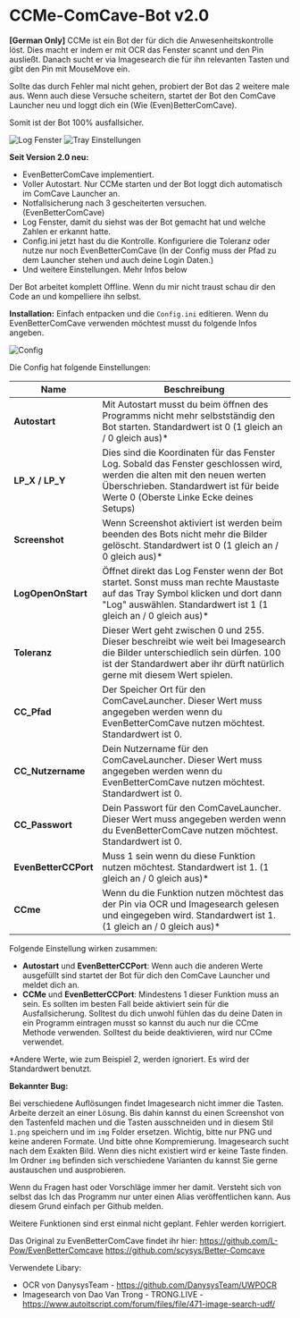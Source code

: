 # CCMe-ComCave-Bot v2.0
**[German Only]** CCMe ist ein Bot der für dich die Anwesenheitskontrolle löst.
Dies macht er indem er mit OCR das Fenster scannt und den Pin ausließt.
Danach sucht er via Imagesearch die für ihn relevanten Tasten und gibt den Pin mit MouseMove ein.

Sollte das durch Fehler mal nicht gehen, probiert der Bot das 2 weitere male aus. Wenn auch diese Versuche scheitern, startet der Bot den ComCave Launcher neu und loggt dich ein (Wie (Even)BetterComCave).

Somit ist der Bot 100% ausfallsicher.

![Log Fenster](https://i.ibb.co/crr3zw4/Screenshot-Log.png)
![Tray Einstellungen](https://i.ibb.co/CH3kd88/Screenshot-3.png)

**Seit Version 2.0 neu:**
- EvenBetterComCave implementiert.
- Voller Autostart. Nur CCMe starten und der Bot loggt dich automatisch im ComCave Launcher an.
- Notfallsicherung nach 3 gescheiterten versuchen. (EvenBetterComCave)
- Log Fenster, damit du siehst was der Bot gemacht hat und welche Zahlen er erkannt hatte.
- Config.ini jetzt hast du die Kontrolle. Konfiguriere die Toleranz oder nutze nur noch EvenBetterComCave (In der Config muss der Pfad zu dem Launcher stehen und auch deine Login Daten.) 
- Und weitere Einstellungen. Mehr Infos below


Der Bot arbeitet komplett Offline. Wenn du mir nicht traust schau dir den Code an und kompelliere ihn selbst.

**Installation:**
Einfach entpacken und die `Config.ini` editieren.
Wenn du EvenBetterComCave verwenden möchtest musst du folgende Infos angeben.

![Config](https://i.ibb.co/k3YMfNm/Screenshot-2023-04-07-135211.png)

Die Config hat folgende Einstellungen:

| Name | Beschreibung |
|--|--|
|**Autostart**|Mit Autostart musst du beim öffnen des Programms nicht mehr selbstständig den Bot starten. Standardwert ist 0 (1 gleich an / 0 gleich aus)* |
| **LP_X / LP_Y** | Dies sind die Koordinaten für das Fenster Log. Sobald das Fenster geschlossen wird, werden die alten mit den neuen werten Überschrieben. Standardwert ist für beide Werte 0 (Oberste Linke Ecke deines Setups) |
|**Screenshot**|Wenn Screenshot aktiviert ist werden beim beenden des Bots nicht mehr die Bilder gelöscht. Standardwert ist 0 (1 gleich an / 0 gleich aus)*|
|**LogOpenOnStart**|Öffnet direkt das Log Fenster wenn der Bot startet. Sonst muss man rechte Maustaste auf das Tray Symbol klicken und dort dann "Log" auswählen. Standardwert ist 1 (1 gleich an / 0 gleich aus)*|
|**Toleranz**|Dieser Wert geht zwischen 0 und 255. Dieser beschreibt wie weit bei Imagesearch die Bilder unterschiedlich sein dürfen. 100 ist der Standardwert aber ihr dürft natürlich gerne mit diesem Wert spielen.|
|**CC_Pfad**|Der Speicher Ort für den ComCaveLauncher. Dieser Wert muss angegeben werden wenn du EvenBetterComCave nutzen möchtest. Standardwert ist 0.|
|**CC_Nutzername**|Dein Nutzername für den ComCaveLauncher. Dieser Wert muss angegeben werden wenn du EvenBetterComCave nutzen möchtest. Standardwert ist 0.|
|**CC_Passwort**|Dein Passwort für den ComCaveLauncher. Dieser Wert muss angegeben werden wenn du EvenBetterComCave nutzen möchtest. Standardwert ist 0.|
|**EvenBetterCCPort**|Muss 1 sein wenn du diese Funktion nutzen möchtest. Standardwert ist 1. (1 gleich an / 0 gleich aus)*|
|**CCme**|Wenn du die Funktion nutzen möchtest das der Pin via OCR und Imagesearch gelesen und eingegeben wird. Standardwert ist 1. (1 gleich an / 0 gleich aus)*|


Folgende Einstellung wirken zusammen:
- **Autostart** und **EvenBetterCCPort**: Wenn auch die anderen Werte ausgefüllt sind startet der Bot für dich den ComCave Launcher und meldet dich an.
- **CCMe** und **EvenBetterCCPort**: Mindestens 1 dieser Funktion muss an sein. Es sollten im besten Fall beide aktiviert sein für die Ausfallsicherung. Solltest du dich unwohl fühlen das du deine Daten in ein Programm eintragen musst so kannst du auch nur die CCme Methode verwenden. Solltest du beide deaktivieren, wird nur CCme verwendet.

*Andere Werte, wie zum Beispiel 2, werden ignoriert. Es wird der Standardwert benutzt.


**Bekannter Bug:**

Bei verschiedene Auflösungen findet Imagesearch nicht immer die Tasten. Arbeite derzeit an einer Lösung.
Bis dahin kannst du einen Screenshot von den Tastenfeld machen und die Tasten ausschneiden und in diesem Stil `1.png` speichern und im `img` Folder ersetzen. Wichtig, bitte nur PNG und keine anderen Formate. Und bitte ohne Kompremierung. Imagesearch sucht nach dem Exakten Bild. Wenn dies nicht existiert wird er keine Taste finden. Im Ordner `img` befinden sich verschiedene Varianten du kannst Sie gerne austauschen und ausprobieren.

Wenn du Fragen hast oder Vorschläge immer her damit. Versteht sich von selbst das Ich das Programm nur unter einen Alias veröffentlichen kann. Aus diesem Grund einfach per Github melden.

Weitere Funktionen sind erst einmal nicht geplant. Fehler werden korrigiert.

Das Original zu EvenBetterComCave findet ihr hier:
https://github.com/L-Pow/EvenBetterComcave
https://github.com/scysys/Better-Comcave

Verwendete Libary:

 - OCR von DanysysTeam - https://github.com/DanysysTeam/UWPOCR
 - Imagesearch von Dao Van Trong - TRONG.LIVE -
   https://www.autoitscript.com/forum/files/file/471-image-search-udf/
